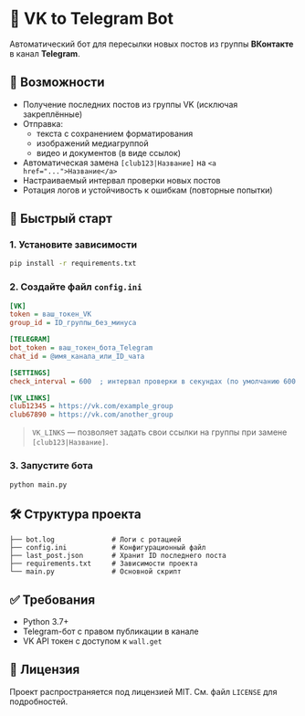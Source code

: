 # 🤖 VK to Telegram Bot

Автоматический бот для пересылки новых постов из группы **ВКонтакте** в канал **Telegram**.

## 📌 Возможности

- Получение последних постов из группы VK (исключая закреплённые)
- Отправка:
  - текста с сохранением форматирования
  - изображений медиагруппой
  - видео и документов (в виде ссылок)
- Автоматическая замена `[club123|Название]` на `<a href="...">Название</a>`
- Настраиваемый интервал проверки новых постов
- Ротация логов и устойчивость к ошибкам (повторные попытки)

## 🚀 Быстрый старт

### 1. Установите зависимости

```bash
pip install -r requirements.txt
```

### 2. Создайте файл `config.ini`

```ini
[VK]
token = ваш_токен_VK
group_id = ID_группы_без_минуса

[TELEGRAM]
bot_token = ваш_токен_бота_Telegram
chat_id = @имя_канала_или_ID_чата

[SETTINGS]
check_interval = 600  ; интервал проверки в секундах (по умолчанию 600 = 10 минут)

[VK_LINKS]
club12345 = https://vk.com/example_group
club67890 = https://vk.com/another_group
```

> `VK_LINKS` — позволяет задать свои ссылки на группы при замене `[club123|Название]`.

### 3. Запустите бота

```bash
python main.py
```

## 🛠 Структура проекта

```
├── bot.log              # Логи с ротацией
├── config.ini           # Конфигурационный файл
├── last_post.json       # Хранит ID последнего поста
├── requirements.txt     # Зависимости проекта
└── main.py              # Основной скрипт
```

## ✅ Требования

- Python 3.7+
- Telegram-бот с правом публикации в канале
- VK API токен с доступом к `wall.get`

## 📄 Лицензия

Проект распространяется под лицензией MIT. См. файл `LICENSE` для подробностей.
